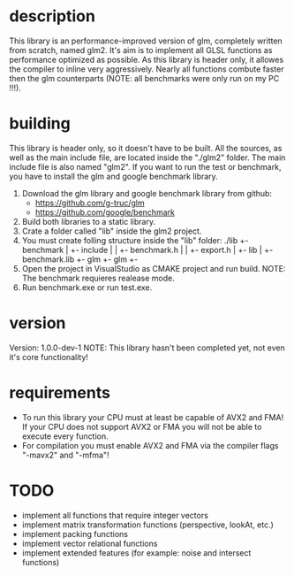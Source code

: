# description
This library is an performance-improved version of glm, completely written from scratch, named glm2.
It's aim is to implement all GLSL functions as performance optimized as possible.
As this library is header only, it allowes the compiler to inline very aggressively.
Nearly all functions combute faster then the glm counterparts (NOTE: all benchmarks were only run on my PC !!!).

# building
This library is header only, so it doesn't have to be built.
All the sources, as well as the main include file, are located inside the "./glm2" folder.
The main include file is also named "glm2".
If you want to run the test or benchmark, you have to install the glm and google benchmark library.
1) Download the glm library and google benchmark library from github:
    - https://github.com/g-truc/glm
    - https://github.com/google/benchmark
2) Build both libraries to a static library.
3) Crate a folder called "lib" inside the glm2 project.
4) You must create folling structure inside the "lib" folder:
    ./lib
     +- benchmark
     |   +- include
     |   |   +- benchmark.h
     |   |   +- export.h
     |   +- lib
     |       +- benchmark.lib
     +- glm
         +- glm
             +- <all glm source and header files>
5) Open the project in VisualStudio as CMAKE project and run build.
   NOTE: The benchmark requieres realease mode.
6) Run benchmark.exe or run test.exe.

# version
Version: 1.0.0-dev-1
NOTE: This library hasn't been completed yet, not even it's core functionality!

# requirements
- To run this library your CPU must at least be capable of AVX2 and FMA!
  If your CPU does not support AVX2 or FMA you will not be able to execute every function.
- For compilation you must enable AVX2 and FMA via the compiler flags "-mavx2" and "-mfma"!

# TODO
- implement all functions that require integer vectors
- implement matrix transformation functions (perspective, lookAt, etc.)
- implement packing functions
- implement vector relational functions
- implement extended features (for example: noise and intersect functions)
